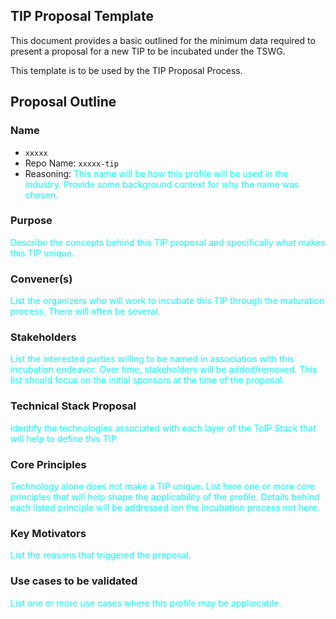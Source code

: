 ## TIP Proposal Template

This document provides a basic outlined for the minimum data required to present a proposal for a new TIP to be incubated under the TSWG.

This template is to be used by the TIP Proposal Process.

## Proposal Outline

### Name
* `xxxxx`
* Repo Name: `xxxxx-tip`
* Reasoning:
<font color='cyan'>This name will be how this profile will be used in the industry. Provide some background context for why the name was chosen.</font>

### Purpose
<font color='cyan'>Describe the concepts behind this TIP proposal and specifically what makes this TIP unique.</font>

### Convener(s)
<font color='cyan'>List the organizers who will work to incubate this TIP through the maturation process. There will often be several.</font>

### Stakeholders
<font color='cyan'>List the interested parties willing to be named in association with this incubation endeavor. Over time, stakeholders will be added/removed. This list should focus on the initial sponsors at the time of the proposal.</font>

### Technical Stack Proposal
<font color='cyan'>Identify the technologies associated with each layer of the ToIP Stack that will help to define this TIP.</font>

### Core Principles
<font color='cyan'>Technology alone does not make a TIP unique. List here one or more core principles that will help shape the applicability of the profile. Details behind each listed principle will be addressed ion the incubation process not here.</font>

### Key Motivators
<font color='cyan'>List the reasons that triggered the proposal.</font>

### Use cases to be validated
<font color='cyan'>List one or more use cases where this profile may be appliocable.</font>
